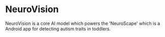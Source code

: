 # NeuroVision
NeuroVision is a core AI model which powers the 'NeuroScape' which is a Android app for detecting autism traits in toddlers.
